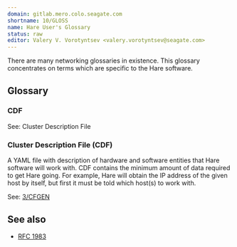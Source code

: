 ```yaml
---
domain: gitlab.mero.colo.seagate.com
shortname: 10/GLOSS
name: Hare User's Glossary
status: raw
editor: Valery V. Vorotyntsev <valery.vorotyntsev@seagate.com>
---
```


There are many networking glossaries in existence.  This glossary
concentrates on terms which are specific to the Hare software.

## Glossary

### CDF

See: Cluster Description File

### Cluster Description File (CDF)

A YAML file with description of hardware and software entities that
Hare software will work with.  CDF contains the minimum amount of data
required to get Hare going.  For example, Hare will obtain the IP
address of the given host by itself, but first it must be told which
host(s) to work with.

See: [3/CFGEN](rfc/3/README.md)

<!-- XXX Other definitions that we might want to add:

     - cfgen
     - ? cluster
     - hax
 -->

## See also

* [RFC 1983](https://www.rfc-editor.org/rfc/rfc1983.html)
